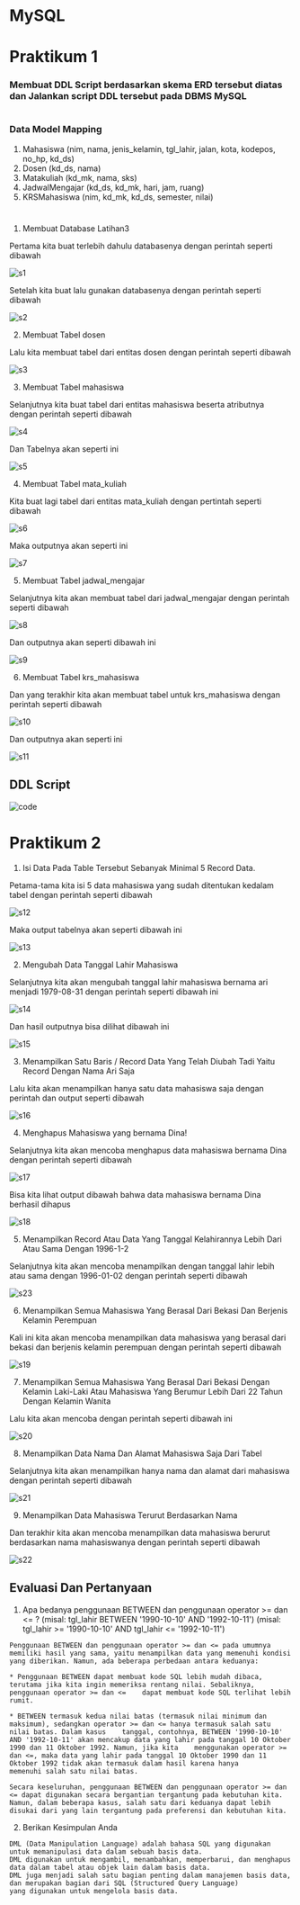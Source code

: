 # MySQL
# Praktikum 1

### Membuat DDL Script berdasarkan skema ERD tersebut diatas dan Jalankan script DDL tersebut pada DBMS MySQL

#
### Data Model Mapping
1. Mahasiswa (nim, nama, jenis_kelamin, tgl_lahir, jalan, kota, kodepos, no_hp, kd_ds)
2. Dosen (kd_ds, nama)
3. Matakuliah (kd_mk, nama, sks)
4. JadwalMengajar (kd_ds, kd_mk, hari, jam, ruang)
5. KRSMahasiswa (nim, kd_mk, kd_ds, semester, nilai)
# 

1. Membuat Database Latihan3

Pertama kita buat terlebih dahulu databasenya dengan perintah seperti dibawah

![s1](https://user-images.githubusercontent.com/130354090/232716201-000083d9-8b95-4589-93a7-2712b8725485.png)

Setelah kita buat lalu gunakan databasenya dengan perintah seperti dibawah

![s2](https://user-images.githubusercontent.com/130354090/232716653-587eddce-7894-4b58-861a-3d1853047a41.png)

2. Membuat Tabel dosen

Lalu kita membuat tabel dari entitas dosen dengan perintah seperti dibawah

![s3](https://user-images.githubusercontent.com/130354090/232718670-d569ee18-e927-41d6-8367-6a5340be94e2.png)

3. Membuat Tabel mahasiswa

Selanjutnya kita buat tabel dari entitas mahasiswa beserta atributnya dengan perintah seperti dibawah

![s4](https://user-images.githubusercontent.com/130354090/232719297-1d398c0c-82a0-4994-8804-7ce04223f878.png)

Dan Tabelnya akan seperti ini

![s5](https://user-images.githubusercontent.com/130354090/232719624-05a5a741-9fd1-427e-ba50-13997bda55df.png)

4. Membuat Tabel mata_kuliah

Kita buat lagi tabel dari entitas mata_kuliah dengan pertintah seperti dibawah

![s6](https://user-images.githubusercontent.com/130354090/232720311-70af07f6-fb54-491c-9ecd-4b9b82e79b28.png)

Maka outputnya akan seperti ini

![s7](https://user-images.githubusercontent.com/130354090/232720362-051444d4-70b9-4301-add9-3dbd9b264d31.png)

5. Membuat Tabel jadwal_mengajar

Selanjutnya kita akan membuat tabel dari jadwal_mengajar dengan perintah seperti dibawah

![s8](https://user-images.githubusercontent.com/130354090/232720693-e336a3cd-b6c1-4ea0-a9e5-5ecd635c6cc8.png)

Dan outputnya akan seperti dibawah ini

![s9](https://user-images.githubusercontent.com/130354090/232720792-79a4f214-60ef-4a35-abe9-9e25016c578e.png)

6. Membuat Tabel krs_mahasiswa

Dan yang terakhir kita akan membuat tabel untuk krs_mahasiswa dengan perintah seperti dibawah

![s10](https://user-images.githubusercontent.com/130354090/232721129-62a601e4-f0ec-4b76-8813-fea1d7ad0bb4.png)

Dan outputnya akan seperti ini

![s11](https://user-images.githubusercontent.com/130354090/232721230-a938be76-0916-486c-9df8-8a1e54e41b76.png)

## DDL Script

![code](https://user-images.githubusercontent.com/130354090/232725660-5b72f954-b486-4a2c-aa05-8f8a1849d87b.png)

# Praktikum 2

1. Isi Data Pada Table Tersebut Sebanyak Minimal 5 Record Data.

Petama-tama kita isi 5 data mahasiswa yang sudah ditentukan kedalam tabel dengan perintah seperti dibawah

![s12](https://user-images.githubusercontent.com/130354090/232726659-14d606a0-db2e-421e-96b6-21340c73c6fb.png)

Maka output tabelnya akan seperti dibawah ini

![s13](https://user-images.githubusercontent.com/130354090/232726812-04997012-bb90-45c5-875d-c41d66991217.png)

2. Mengubah Data Tanggal Lahir Mahasiswa

Selanjutnya kita akan mengubah tanggal lahir mahasiswa bernama ari menjadi 1979-08-31 dengan perintah seperti dibawah ini

![s14](https://user-images.githubusercontent.com/130354090/232727421-4ea64560-a273-4b5e-a529-e13b16ec0bbf.png)

Dan hasil outputnya bisa dilihat dibawah ini

![s15](https://user-images.githubusercontent.com/130354090/232727473-63b21095-33bb-4f5a-94bd-3db38942fa7b.png)

3. Menampilkan Satu Baris / Record Data Yang Telah Diubah Tadi Yaitu Record Dengan Nama Ari Saja

Lalu kita akan menampilkan hanya satu data mahasiswa saja dengan perintah dan output seperti dibawah

![s16](https://user-images.githubusercontent.com/130354090/232728235-64fc86c7-0593-4794-9998-6975d90668ef.png)

4. Menghapus Mahasiswa yang bernama Dina! 

Selanjutnya kita akan mencoba menghapus data mahasiswa bernama Dina dengan perintah seperti dibawah

![s17](https://user-images.githubusercontent.com/130354090/232728692-d40dbec4-0961-44c7-8276-93b33b3fb50d.png)

Bisa kita lihat output dibawah bahwa data mahasiswa bernama Dina berhasil dihapus

![s18](https://user-images.githubusercontent.com/130354090/232728724-9ac06836-6973-4cec-8bfa-eebf57cf6188.png)

5. Menampilkan Record Atau Data Yang Tanggal Kelahirannya Lebih Dari Atau Sama Dengan 1996-1-2

Selanjutnya kita akan mencoba menampilkan dengan tanggal lahir lebih atau sama dengan 1996-01-02 dengan perintah seperti dibawah

![s23](https://user-images.githubusercontent.com/130354090/232731191-51720650-3420-498c-8cdb-f9ac175bfd4c.png)

6. Menampilkan Semua Mahasiswa Yang Berasal Dari Bekasi Dan Berjenis Kelamin Perempuan 

Kali ini kita akan mencoba menampilkan data mahasiswa yang berasal dari bekasi dan berjenis kelamin perempuan dengan perintah
seperti dibawah

![s19](https://user-images.githubusercontent.com/130354090/232732100-c6fd82c5-e022-4130-8fc3-eec0dacbc638.png)

7. Menampilkan Semua Mahasiswa Yang Berasal Dari Bekasi Dengan Kelamin Laki-Laki Atau Mahasiswa Yang Berumur Lebih Dari 22 Tahun Dengan Kelamin Wanita

Lalu kita akan mencoba dengan perintah seperti dibawah ini

![s20](https://user-images.githubusercontent.com/130354090/232732945-8bbf0459-bf23-4a6b-855a-dcabcafeb768.png)

8. Menampilkan Data Nama Dan Alamat Mahasiswa Saja Dari Tabel

Selanjutnya kita akan menampilkan hanya nama dan alamat dari mahasiswa dengan perintah seperti dibawah 

![s21](https://user-images.githubusercontent.com/130354090/232733493-70bb2078-6a1c-4181-92ce-dada7ad7997a.png)

9. Menampilkan Data Mahasiswa Terurut Berdasarkan Nama

Dan terakhir kita akan mencoba menampilkan data mahasiswa berurut berdasarkan nama mahasiswanya dengan perintah seperti dibawah

![s22](https://user-images.githubusercontent.com/130354090/232734141-9ff54618-a65c-4a59-9ec7-49aad90186fa.png)

## Evaluasi Dan Pertanyaan

1. Apa bedanya penggunaan BETWEEN dan penggunaan operator >= dan <= ? (misal: tgl_lahir BETWEEN '1990-10-10' AND '1992-10-11') (misal: tgl_lahir >= '1990-10-10' AND tgl_lahir <= '1992-10-11')

```
Penggunaan BETWEEN dan penggunaan operator >= dan <= pada umumnya memiliki hasil yang sama, yaitu menampilkan data yang memenuhi kondisi yang diberikan. Namun, ada beberapa perbedaan antara keduanya:

* Penggunaan BETWEEN dapat membuat kode SQL lebih mudah dibaca, terutama jika kita ingin memeriksa rentang nilai. Sebaliknya, penggunaan operator >= dan <=    dapat membuat kode SQL terlihat lebih rumit.

* BETWEEN termasuk kedua nilai batas (termasuk nilai minimum dan maksimum), sedangkan operator >= dan <= hanya termasuk salah satu nilai batas. Dalam kasus    tanggal, contohnya, BETWEEN '1990-10-10' AND '1992-10-11' akan mencakup data yang lahir pada tanggal 10 Oktober 1990 dan 11 Oktober 1992. Namun, jika kita    menggunakan operator >= dan <=, maka data yang lahir pada tanggal 10 Oktober 1990 dan 11 Oktober 1992 tidak akan termasuk dalam hasil karena hanya            memenuhi salah satu nilai batas.

Secara keseluruhan, penggunaan BETWEEN dan penggunaan operator >= dan <= dapat digunakan secara bergantian tergantung pada kebutuhan kita. Namun, dalam beberapa kasus, salah satu dari keduanya dapat lebih disukai dari yang lain tergantung pada preferensi dan kebutuhan kita.
```

2. Berikan Kesimpulan Anda

```black
DML (Data Manipulation Language) adalah bahasa SQL yang digunakan untuk memanipulasi data dalam sebuah basis data. 
DML digunakan untuk mengambil, menambahkan, memperbarui, dan menghapus data dalam tabel atau objek lain dalam basis data. 
DML juga menjadi salah satu bagian penting dalam manajemen basis data, dan merupakan bagian dari SQL (Structured Query Language) 
yang digunakan untuk mengelola basis data.


















